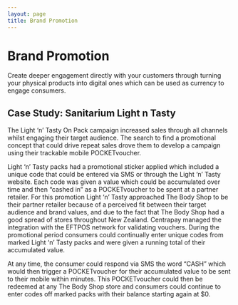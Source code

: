 ```yaml
---
layout: page
title: Brand Promotion
---
```


# Brand Promotion

Create deeper engagement directly with your customers through turning your
physical products into digital ones which can be used as currency to engage
consumers.

## Case Study: Sanitarium Light n Tasty

The Light ‘n’ Tasty On Pack campaign increased sales through all channels whilst
engaging their target audience. The search to find a promotional concept that
could drive repeat sales drove them to develop a campaign using their trackable
mobile POCKETvoucher.

Light ‘n’ Tasty packs had a promotional sticker applied which included a unique
code that could be entered via SMS or through the Light ‘n’ Tasty website. Each
code was given a value which could be accumulated over time and then “cashed in”
as a POCKETvoucher to be spent at a partner retailer. For this promotion Light
‘n’ Tasty approached The Body Shop to be their partner retailer because of a
perceived fit between their target audience and brand values, and due to the
fact that The Body Shop had a good spread of stores throughout New Zealand.
Centrapay managed the integration with the EFTPOS network for validating
vouchers. During the promotional period consumers could continually enter unique
codes from marked Light ‘n’ Tasty packs and were given a running total of their
accumulated value.

At any time, the consumer could respond via SMS the word “CASH” which would then
trigger a POCKETvoucher for their accumulated value to be sent to their mobile
within minutes. This POCKETvoucher could then be redeemed at any The Body Shop
store and consumers could continue to enter codes off marked packs with their
balance starting again at $0.

